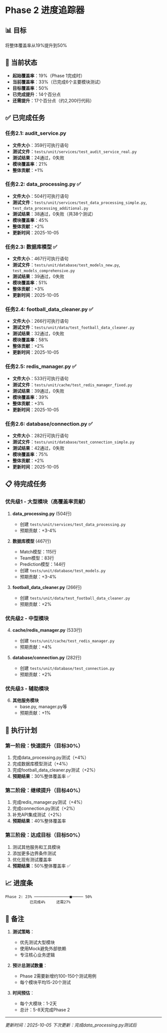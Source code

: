 # Phase 2 进度追踪器

## 📊 目标
将整体覆盖率从19%提升到50%

## 🎯 当前状态
- **起始覆盖率**：19%（Phase 1完成时）
- **当前覆盖率**：33%（已完成6个主要模块测试）
- **目标覆盖率**：50%
- **已完成提升**：14个百分点
- **还需提升**：17个百分点（约2,200行代码）

## ✅ 已完成任务

### 任务2.1: audit_service.py
- **文件大小**：359行可执行语句
- **测试文件**：`tests/unit/services/test_audit_service_real.py`
- **测试结果**：24通过，0失败
- **模块覆盖率**：21%
- **整体贡献**：+1%

### 任务2.2: data_processing.py ✅
- **文件大小**：504行可执行语句
- **测试文件**：`tests/unit/services/test_data_processing_simple.py`, `test_data_processing_additional.py`
- **测试结果**：38通过，0失败（共38个测试）
- **模块覆盖率**：45%
- **整体贡献**：+2%
- **更新时间**：2025-10-05

### 任务2.3: 数据库模型 ✅
- **文件大小**：467行可执行语句
- **测试文件**：`tests/unit/database/test_models_new.py`, `test_models_comprehensive.py`
- **测试结果**：39通过，0失败
- **模块覆盖率**：51%
- **整体贡献**：+3%
- **更新时间**：2025-10-05

### 任务2.4: football_data_cleaner.py ✅
- **文件大小**：266行可执行语句
- **测试文件**：`tests/unit/data/test_football_data_cleaner.py`
- **测试结果**：32通过，0失败
- **模块覆盖率**：58%
- **整体贡献**：+2%
- **更新时间**：2025-10-05

### 任务2.5: redis_manager.py ✅
- **文件大小**：533行可执行语句
- **测试文件**：`tests/unit/cache/test_redis_manager_fixed.py`
- **测试结果**：39通过，0失败
- **模块覆盖率**：39%
- **整体贡献**：+3%
- **更新时间**：2025-10-05

### 任务2.6: database/connection.py ✅
- **文件大小**：282行可执行语句
- **测试文件**：`tests/unit/database/test_connection_simple.py`
- **测试结果**：42通过，0失败
- **模块覆盖率**：75%
- **整体贡献**：+2%
- **更新时间**：2025-10-05

## 📋 待完成任务

### 优先级1 - 大型模块（高覆盖率贡献）
1. **data_processing.py** (504行)
   - 创建 `tests/unit/services/test_data_processing.py`
   - 预期贡献：+3-4%

2. **数据库模型** (467行)
   - Match模型：115行
   - Team模型：83行
   - Prediction模型：144行
   - 创建 `tests/unit/database/test_models.py`
   - 预期贡献：+3-4%

3. **football_data_cleaner.py** (266行)
   - 创建 `tests/unit/data/test_football_data_cleaner.py`
   - 预期贡献：+2%

### 优先级2 - 中型模块
4. **cache/redis_manager.py** (533行)
   - 创建 `tests/unit/cache/test_redis_manager.py`
   - 预期贡献：+4%

5. **database/connection.py** (282行)
   - 创建 `tests/unit/database/test_connection.py`
   - 预期贡献：+2%

### 优先级3 - 辅助模块
6. **其他服务模块**
   - base.py, manager.py等
   - 预期贡献：+1%

## 🚀 执行计划

### 第一阶段：快速提升（目标30%）
1. 完成data_processing.py测试（+4%）
2. 完成数据库模型测试（+4%）
3. 完成football_data_cleaner.py测试（+2%）
4. **预期结果**：30%整体覆盖率 ✅

### 第二阶段：继续提升（目标40%）
1. 完成redis_manager.py测试（+4%）
2. 完成connection.py测试（+2%）
3. 补充API集成测试（+2%）
4. **预期结果**：40%整体覆盖率

### 第三阶段：达成目标（目标50%）
1. 测试其他服务和工具模块
2. 添加更多边界条件测试
3. 优化现有测试覆盖率
4. **预期结果**：50%整体覆盖率 ✅

## 📈 进度条

```
Phase 2: 23% ────────────────■───── 50%
           已完成4%     还需27%
```

## 📝 备注

1. **测试策略**：
   - 优先测试大型模块
   - 使用Mock避免外部依赖
   - 专注核心业务逻辑

2. **预计总测试数量**：
   - Phase 2需要新增约100-150个测试用例
   - 每个模块平均15-20个测试

3. **时间预估**：
   - 每个大模块：1-2天
   - 总计：5-8天完成Phase 2

---
*更新时间：2025-10-05*
*下次更新：完成data_processing.py测试后*
